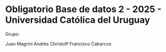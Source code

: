 # Obligatorio Base de datos 2 - 2025 - Universidad Católica del Uruguay
Grupo:

Juan Magrini
Andrés Christoff
Francisco Cabarcos


